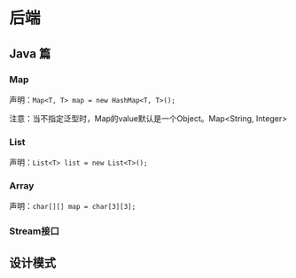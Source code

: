 # 后端

## Java 篇

### Map

声明：`Map<T, T> map = new HashMap<T, T>();`

注意：当不指定泛型时，Map的value默认是一个Object。Map<String, Integer>

### List

声明：`List<T> list = new List<T>();`

### Array

声明：`char[][] map = char[3][3];`

### Stream接口

## 设计模式